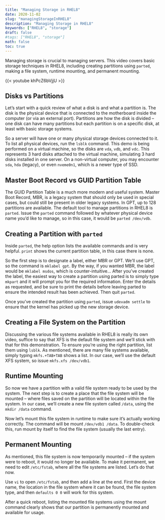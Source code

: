 ```yaml
---
title: "Managing Storage in RHEL8"
date: 2020-11-02
slug: "managingStorageInRHEL8"
description: "Managing Storage in RHEL8"
keywords: ["RHEL8", "storage"]
draft: false
#tags: ["RHEL8", "storage"]
math: false
toc: true
---
```


Managing storage is crucial to managing servers. This video covers basic storage techniques in RHEL8, including creating partitions using `parted`, making a file system, runtime mounting, and permanent mounting.

{{< youtube khPcZ6bVjjU >}}

## Disks vs Partitions

Let’s start with a quick review of what a disk is and what a partition is. The disk is the physical device that is connected to the motherboard inside the computer (or via an external port). Partitions are how the disk is divided – one disk can have many partitions but each partition is on a specific disk, at least with basic storage systems.

So a server will have one or many physical storage devices connected to it. To list all physical devices, run the `lsblk` command. This demo is being performed on a virtual machine, so the disks are `vda`, `vdb`, and `vdc`. This represents 3 hard disks attached to the virtual machine, simulating 3 hard disks installed in one server. On a non-virtual computer, you may encounter `sda`, `hda` (legacy), or even `nveme0n1`, which is a newer type of SSD.

## Master Boot Record vs GUID Partition Table

The GUID Partition Table is a much more modern and useful system. Master Boot Record, MBR, is a legacy system that should only be used in special cases, but could still be present in older legacy systems. In GPT, up to 128 partitions are available. The default tool to manage partitions in RHEL8 is `parted`. Issue the `parted` command followed by whatever physical device name you’d like to manage, so in this case, it would be `parted /dev/vdb`.

## Creating a Partition with `parted`

Inside `parted`, the help option lists the available commands and is very helpful. `print` shows the current partition table, in this case there is none.

So the first step is to designate a label, either MBR or GPT. We’ll use GPT, so the command is `mklabel gpt`. By the way, if you wanted MBR, the label would be `mklabel msdos`, which is counter-intuitive… After you’ve created the label, the easiest way to create a partition using parted is to simply type `mkpart` and it will prompt you for the required information. Enter the details as requested, and be sure to print the details before leaving parted to ensure the intended result has been achieved. Then quit `parted`.

Once you’ve created the partition using `parted`, issue `udevadm settle` to ensure that the kernel has picked up the new storage device.

## Creating a File System on the Partition

Discussing the various file systems available in RHEL8 is really its own video, suffice to say that XFS is the default file system and we’ll stick with that for this demonstration. To ensure you’re using the right partition, list them using `lsblk`. As mentioned, there are many file systems available, simply typing `mkfs.+TAB+TAB` shows a list. In our case, we’ll use the default XFS system, so issue `mkfs.xfs /dev/vdb1`.

## Runtime Mounting

So now we have a partition with a valid file system ready to be used by the system. The next step is to create a place that the file system will be mounted – where files saved on the partition will be located within the file system. In our case, we’ll create a new file system called `/data`, using the `mkdir /data` command.

Now let’s mount this file system in runtime to make sure it’s actually working correctly. The command will be mount `/dev/vdb1 /data`. To double-check this, run mount by itself to find the file system (usually the last entry).

## Permanent Mounting

As mentioned, this file system is now temporarily mounted – if the system were to reboot, it would no longer be available. To make it permanent, we need to edit ```/etc/fstab```, where all the file systems are listed. Let’s do that now.

Use `vi` to open `/etc/fstab`, and then add a line at the end. First the device name, the location in the file system where it can be found, the file system type, and then `defaults 0 0` will work for this system.

After a quick reboot, listing the mounted file systems using the mount command clearly shows that our partition is permanently mounted and available for usage.
